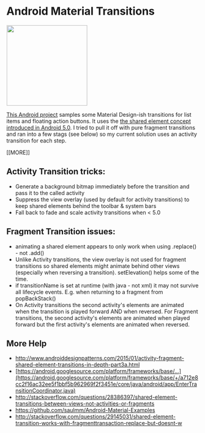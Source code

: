 # Android Material Transitions

<img src="https://raw.githubusercontent.com/toddway/MaterialTransitions/master/img/activity-transitions.gif" style="width:210px;border:1px solid #eeeeee"/>

[This Android project](https://github.com/toddway/MaterialTransitions) samples some Material Design-ish transitions for list items and floating action buttons.  It uses the
[the shared element concept introduced in Android 5.0](https://developer.android.com/training/material/animations.html).  I tried to pull it off with pure fragment transitions and ran into a few stags (see below)
so my current solution uses an activity transition for each step.

[[MORE]]

## Activity Transition tricks:

- Generate a background bitmap immediately before the transition and pass it to the called activity
- Suppress the view overlay (used by default for activity transitions) to keep shared elements behind the toolbar & system bars
- Fall back to fade and scale activity transitions when < 5.0

## Fragment Transition issues:

- animating a shared element appears to only work when using .replace() - not .add()
- Unlike Activity transitions, the view overlay is not used for fragment transitions so shared elements
  might animate behind other views (especially when reversing a transition).  setElevation() helps some of the time.
- if transitionName is set at runtime (with java - not xml) it may not survive all lifecycle events.
  E.g. when returning to a fragment from popBackStack()
- On Activity transitions the second activity's elements are animated when the transition is played forward AND
when reversed.  For Fragment transitions, the second activity's elements are animated when played forward but
the first activity's elements are animated when reversed.

## More Help
- http://www.androiddesignpatterns.com/2015/01/activity-fragment-shared-element-transitions-in-depth-part3a.html
- [https://android.googlesource.com/platform/frameworks/base/...](https://android.googlesource.com/platform/frameworks/base/+/a712e8cc2f16ac32ee5f1bbf5b962969f2f3451e/core/java/android/app/EnterTransitionCoordinator.java)
- http://stackoverflow.com/questions/28386397/shared-element-transitions-between-views-not-activities-or-fragments
- https://github.com/saulmm/Android-Material-Examples
- http://stackoverflow.com/questions/29145031/shared-element-transition-works-with-fragmenttransaction-replace-but-doesnt-w
